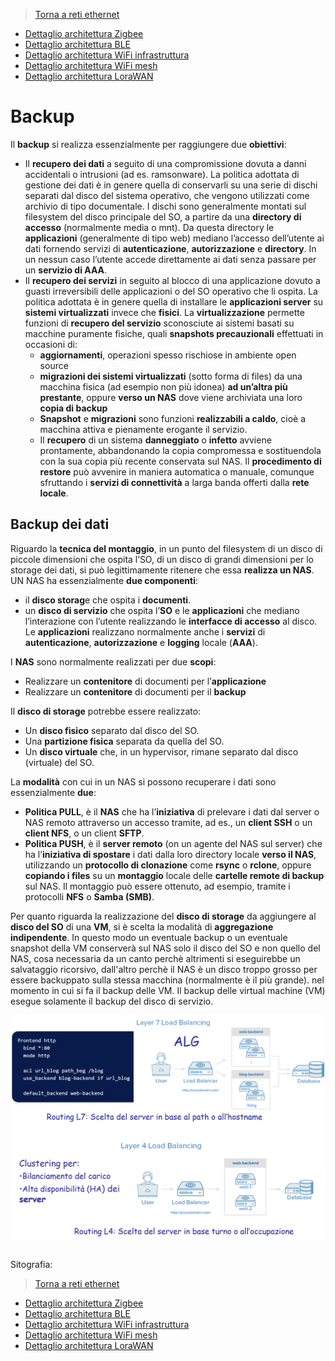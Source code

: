 >[Torna a reti ethernet](archeth.md)

- [Dettaglio architettura Zigbee](archzigbee.md)
- [Dettaglio architettura BLE](archble.md)
- [Dettaglio architettura WiFi infrastruttura](archwifi.md)
- [Dettaglio architettura WiFi mesh](archmesh.md) 
- [Dettaglio architettura LoraWAN](lorawanclasses.md) 

# **Backup** 

Il **backup** si realizza essenzialmente per raggiungere due **obiettivi**:
- Il **recupero dei dati** a seguito di una compromissione dovuta a danni accidentali o intrusioni (ad es. ramsonware). La politica adottata di gestione dei dati è in genere quella di conservarli su una serie di dischi separati dal disco del sistema operativo, che vengono utilizzati come archivio di tipo documentale. I dischi sono generalmente montati sul filesystem del disco principale del SO, a partire da una **directory di accesso** (normalmente media o mnt). Da questa directory le **applicazioni** (generalmente di tipo web) mediano l’accesso dell’utente ai dati fornendo servizi di **autenticazione**, **autorizzazione** e **directory**. In un nessun caso l’utente accede direttamente ai dati senza passare per un **servizio di AAA**. 
- Il **recupero dei servizi** in seguito al blocco di una applicazione dovuto a guasti irreversibili delle applicazioni o del SO operativo che li ospita. La politica adottata è in genere quella di installare le **applicazioni server** su **sistemi virtualizzati** invece che **fisici**. La **virtualizzazione** permette funzioni di **recupero del servizio** sconosciute ai sistemi basati su macchine puramente fisiche, quali **snapshots precauzionali** effettuati in occasioni di:
    - **aggiornamenti**, operazioni spesso rischiose in ambiente open source
    - **migrazioni dei sistemi virtualizzati** (sotto forma di files) da una macchina fisica (ad esempio non più idonea) **ad un’altra più prestante**, oppure **verso un NAS** dove viene archiviata una loro **copia di backup**
    - **Snapshot** e **migrazioni** sono funzioni **realizzabili a caldo**, cioè a macchina attiva e pienamente erogante il servizio.
    - Il **recupero** di un sistema **danneggiato** o **infetto** avviene prontamente, abbandonando la copia compromessa e sostituendola con la sua copia più recente conservata sul NAS. Il **procedimento di restore** può avvenire in maniera automatica o manuale, comunque sfruttando i **servizi di connettività** a larga banda offerti dalla **rete locale**.


## **Backup dei dati** 

Riguardo la **tecnica del montaggio**, in un punto del filesystem di un disco di piccole dimensioni che ospita l’SO, di un disco di grandi dimensioni per lo storage dei dati, si può legittimamente ritenere che essa **realizza un NAS**. UN NAS ha essenzialmente **due componenti**:
- il **disco storag**e che ospita i **documenti**.
- un **disco di servizio** che ospita l’**SO** e le **applicazioni** che mediano l’interazione con l’utente realizzando le **interfacce di accesso** al disco. Le **applicazioni** realizzano normalmente anche i **servizi** di **autenticazione**, **autorizzazione** e **logging** locale (**AAA**). 

I **NAS** sono normalmente realizzati per due **scopi**:
- Realizzare un **contenitore** di documenti per l’**applicazione** 
- Realizzare un **contenitore** di documenti per il **backup** 

Il **disco di storage** potrebbe essere realizzato:
- Un **disco fisico** separato dal disco del SO.
- Una **partizione fisica** separata da quella del SO.
- Un **disco virtuale** che, in un hypervisor, rimane separato dal disco (virtuale) del SO.

La **modalità** con cui in un NAS si possono recuperare i dati sono essenzialmente **due**:
- **Politica PULL**, è il **NAS** che ha l’**iniziativa** di prelevare i dati dal server o NAS remoto attraverso un accesso tramite, ad es., un **client SSH** o un **client NFS**, o un client **SFTP**. 
- **Politica PUSH**, è il **server remoto** (on un agente del NAS sul server) che ha l’**iniziativa di spostare** i dati dalla loro directory locale **verso il NAS**, utilizzando un **protocollo di clonazione** come **rsync** o **rclone**, oppure **copiando i files** su un **montaggio** locale delle **cartelle remote di backup** sul NAS. Il montaggio può essere ottenuto, ad esempio, tramite i protocolli **NFS** o **Samba (SMB)**.

Per quanto riguarda la realizzazione del **disco di storage** da aggiungere al **disco del SO** di una **VM**, si è scelta la modalità di **aggregazione indipendente**. In questo modo un eventuale backup o un eventuale snapshot della VM conserverà sul NAS solo il disco del SO e non quello del NAS, cosa necessaria da un canto perchè altrimenti si eseguirebbe un salvataggio ricorsivo, dall'altro perchè il NAS è un disco troppo grosso per essere backuppato sulla stessa macchina (normalmente è il più grande). nel momento in cui si fa il backup delle VM. Il backup delle virtual machine (VM) esegue solamente il backup del disco di servizio.

<img src="img/alg.png" alt="alt text" width="700">



``` C++

```



Sitografia:


>[Torna a reti ethernet](archeth.md)

- [Dettaglio architettura Zigbee](archzigbee.md)
- [Dettaglio architettura BLE](archble.md)
- [Dettaglio architettura WiFi infrastruttura](archwifi.md)
- [Dettaglio architettura WiFi mesh](archmesh.md) 
- [Dettaglio architettura LoraWAN](lorawanclasses.md) 

